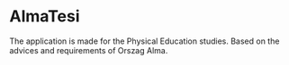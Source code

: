 # AlmaTesi
The application is made for the Physical Education studies. Based on the advices and requirements of Orszag Alma.
